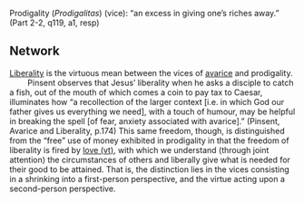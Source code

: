 Prodigality (*Prodigalitas*) (vice): “an excess in giving one’s riches away.” (Part 2-2, q119, a1, resp)


## Network
[Liberality](obsidian://open?vault=Obsidian&file=VGBF%20Network%2FCardinal%20Virtues%2FDegenerates%20of%20Justice%2FLiberality%20(vm)) is the virtuous mean between the vices of [avarice](obsidian://open?vault=Obsidian&file=Vices%2FVices%20of%20Injustice%2FVices%20of%20illiberality%2FAvarice%20(vice)) and prodigality.
$\qquad$Pinsent observes that Jesus’ liberality when he asks a disciple to catch a fish, out of the mouth of which comes a coin to pay tax to Caesar, illuminates how “a recollection of the larger context \[i.e. in which God our father gives us everything we need], with a touch of humour, may be helpful in breaking the spell \[of fear, anxiety associated with avarice].” (Pinsent, Avarice and Liberality, p.174) This same freedom, though, is distinguished from the “free” use of money exhibited in prodigality in that the freedom of liberality is fired by [love (vt)](obsidian://open?vault=Obsidian&file=VGBF%20Network%2FTheological%20Virtues%2FLove%20(vt)), with which we understand (through joint attention) the circumstances of others and liberally give what is needed for their good to be attained. That is, the distinction lies in the vices consisting in a shrinking into a first-person perspective, and the virtue acting upon a second-person perspective.